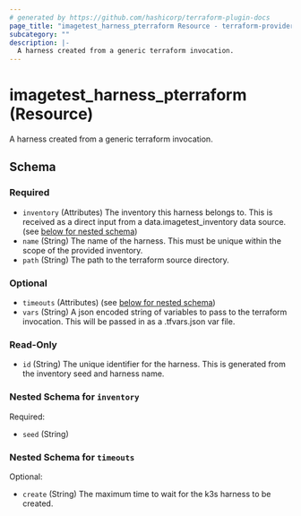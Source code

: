 ```yaml
---
# generated by https://github.com/hashicorp/terraform-plugin-docs
page_title: "imagetest_harness_pterraform Resource - terraform-provider-imagetest"
subcategory: ""
description: |-
  A harness created from a generic terraform invocation.
---
```


# imagetest_harness_pterraform (Resource)

A harness created from a generic terraform invocation.



<!-- schema generated by tfplugindocs -->
## Schema

### Required

- `inventory` (Attributes) The inventory this harness belongs to. This is received as a direct input from a data.imagetest_inventory data source. (see [below for nested schema](#nestedatt--inventory))
- `name` (String) The name of the harness. This must be unique within the scope of the provided inventory.
- `path` (String) The path to the terraform source directory.

### Optional

- `timeouts` (Attributes) (see [below for nested schema](#nestedatt--timeouts))
- `vars` (String) A json encoded string of variables to pass to the terraform invocation. This will be passed in as a .tfvars.json var file.

### Read-Only

- `id` (String) The unique identifier for the harness. This is generated from the inventory seed and harness name.

<a id="nestedatt--inventory"></a>
### Nested Schema for `inventory`

Required:

- `seed` (String)


<a id="nestedatt--timeouts"></a>
### Nested Schema for `timeouts`

Optional:

- `create` (String) The maximum time to wait for the k3s harness to be created.
